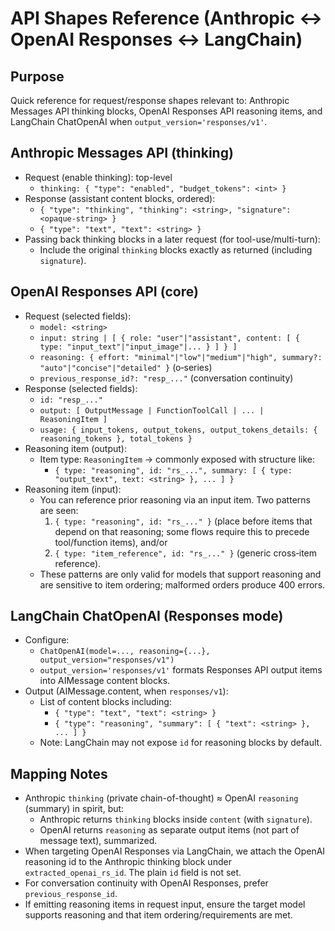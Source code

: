 API Shapes Reference (Anthropic ↔ OpenAI Responses ↔ LangChain)
==============================================================

Purpose
-------
Quick reference for request/response shapes relevant to: Anthropic Messages API thinking blocks, OpenAI Responses API reasoning items, and LangChain ChatOpenAI when `output_version='responses/v1'`.

Anthropic Messages API (thinking)
---------------------------------
- Request (enable thinking): top-level
  - `thinking: { "type": "enabled", "budget_tokens": <int> }`
- Response (assistant content blocks, ordered):
  - `{ "type": "thinking", "thinking": <string>, "signature": <opaque-string> }`
  - `{ "type": "text", "text": <string> }`
- Passing back thinking blocks in a later request (for tool-use/multi-turn):
  - Include the original `thinking` blocks exactly as returned (including `signature`).

OpenAI Responses API (core)
---------------------------
- Request (selected fields):
  - `model: <string>`
  - `input: string | [ { role: "user"|"assistant", content: [ { type: "input_text"|"input_image"|... } ] } ]`
  - `reasoning: { effort: "minimal"|"low"|"medium"|"high", summary?: "auto"|"concise"|"detailed" }` (o‑series)
  - `previous_response_id?: "resp_..."` (conversation continuity)
- Response (selected fields):
  - `id: "resp_..."`
  - `output: [ OutputMessage | FunctionToolCall | ... | ReasoningItem ]`
  - `usage: { input_tokens, output_tokens, output_tokens_details: { reasoning_tokens }, total_tokens }`
- Reasoning item (output):
  - Item type: `ReasoningItem` → commonly exposed with structure like:
    - `{ type: "reasoning", id: "rs_...", summary: [ { type: "output_text", text: <string> }, ... ] }`
- Reasoning item (input):
  - You can reference prior reasoning via an input item. Two patterns are seen:
    1) `{ type: "reasoning", id: "rs_..." }` (place before items that depend on that reasoning; some flows require this to precede tool/function items), and/or
    2) `{ type: "item_reference", id: "rs_..." }` (generic cross‑item reference).
  - These patterns are only valid for models that support reasoning and are sensitive to item ordering; malformed orders produce 400 errors.

LangChain ChatOpenAI (Responses mode)
------------------------------------
- Configure:
  - `ChatOpenAI(model=..., reasoning={...}, output_version="responses/v1")`
  - `output_version='responses/v1'` formats Responses API output items into AIMessage content blocks.
- Output (AIMessage.content, when `responses/v1`):
  - List of content blocks including:
    - `{ "type": "text", "text": <string> }`
    - `{ "type": "reasoning", "summary": [ { "text": <string> }, ... ] }`
  - Note: LangChain may not expose `id` for reasoning blocks by default.

Mapping Notes
-------------
- Anthropic `thinking` (private chain-of-thought) ≈ OpenAI `reasoning` (summary) in spirit, but:
  - Anthropic returns `thinking` blocks inside `content` (with `signature`).
  - OpenAI returns `reasoning` as separate output items (not part of message text), summarized.
- When targeting OpenAI Responses via LangChain, we attach the OpenAI reasoning id to the Anthropic thinking block under `extracted_openai_rs_id`. The plain `id` field is not set.
- For conversation continuity with OpenAI Responses, prefer `previous_response_id`.
- If emitting reasoning items in request input, ensure the target model supports reasoning and that item ordering/requirements are met.
